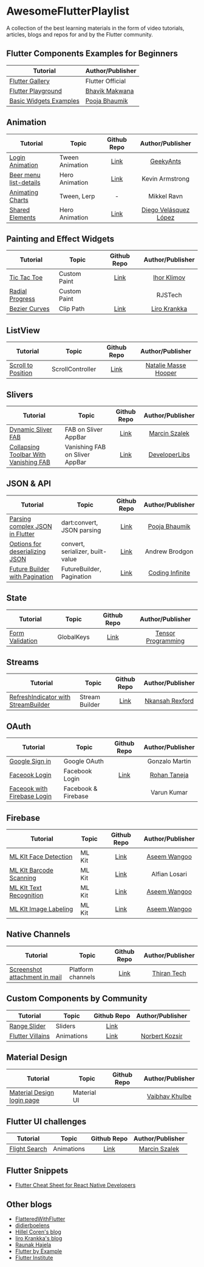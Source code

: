 # AwesomeFlutterPlaylist
A collection of the best learning materials in the form of video tutorials, articles, blogs and repos for and by the Flutter community. 

## Flutter Components Examples for Beginners
| Tutorial        | Author/Publisher  |
| ---------------------------------------------------------------------| ---------- |
| [Flutter Gallery](https://github.com/flutter/flutter/tree/master/examples/flutter_gallery)     |  Flutter Official |
| [Flutter Playground](https://github.com/ibhavikmakwana/FlutterPlayground)    | [Bhavik Makwana](https://github.com/ibhavikmakwana) |
| [Basic Widgets Examples](https://github.com/PoojaB26/FlutterBasicWidgets)    | [Pooja Bhaumik](https://github.com/PoojaB26) |


## Animation
| Tutorial        | Topic    |   Github Repo      | Author/Publisher  |
| ---------------------------------------------------------------------| ---------- |:-------------:| :-----:|
| [Login Animation](https://blog.geekyants.com/flutter-login-animation-ab3e6ed4bd19)     | Tween Animation    | [Link](https://github.com/GeekyAnts/flutter-login-home-animation) | [GeekyAnts](https://blog.geekyants.com/) |
| [Beer menu list-details](https://blog.usejournal.com/beer-menu-hero-animation-d1925bbd0ce2)      | Hero Animation      |  [Link](https://bitbucket.org/snippets/xsokev/GeLEqA/beer-menu-hero-animation) | Kevin Armstrong |
| [Animating Charts](https://medium.com/flutter-io/zero-to-one-with-flutter-43b13fd7b354)      | Tween, Lerp      | -  | Mikkel Ravn |
| [Shared Elements](https://medium.com/@diegoveloper/flutter-shared-element-transitions-hero-heroes-f1a083cb123a)      | Hero Animation      |  [Link](https://github.com/diegoveloper/flutter-samples) | [Diego Velásquez López](https://github.com/diegoveloper/) |


## Painting and Effect Widgets
| Tutorial        | Topic    |   Github Repo      | Author/Publisher  |
| ---------------------------------------------------------------------| ---------- |:-------------:| :-----:|
| [Tic Tac Toe](http://myhexaville.com/2018/04/30/flutter-canvas-animations/)     | Custom Paint    | [Link](https://github.com/IhorKlimov/Flutter-Tic-Tac-Toe) | [Ihor Klimov](https://github.com/IhorKlimov) |
| [Radial Progress](https://medium.com/@rjstech/flutter-custom-paint-tutorial-build-a-radial-progress-6f80483494df) | Custom Paint | | RJSTech |
| [Bezier Curves](https://iirokrankka.com/2017/09/04/clipping-widgets-with-bezier-curves-in-flutter/) | Clip Path | [Link](https://github.com/roughike/wavy-image-mask) | [Liro Krankka](https://github.com/roughike) |

## ListView
| Tutorial        | Topic    |   Github Repo      | Author/Publisher  |
| ---------------------------------------------------------------------| ---------- |:-------------:| :-----:|
| [Scroll to Position](http://cogitas.net/scroll-position-flutter-listview/)     | ScrollController    | [Link](https://gist.github.com/MarcinusX/e389a9df7e1082f98d1c8f9b6f66d0d0) | [Natalie Masse Hooper](https://github.com/MarcinusX) |


## Slivers
| Tutorial        | Topic    |   Github Repo      | Author/Publisher  |
| ---------------------------------------------------------------------| ---------- |:-------------:| :-----:|
| [Dynamic Sliver FAB](https://marcinszalek.pl/flutter/dynamic-sliver-floatingactionbutton/)     | FAB on Sliver AppBar    | [Link](https://gist.github.com/MarcinusX/e389a9df7e1082f98d1c8f9b6f66d0d0) | [Marcin Szalek](https://github.com/MarcinusX) |
| [Collapsing Toolbar With Vanishing FAB](https://www.developerlibs.com/2018/08/flutter-collapsing-toolbar-layout.html)     | Vanishing FAB on Sliver AppBar     | [Link]() | [DeveloperLibs](https://www.developerlibs.com) |


## JSON & API
| Tutorial        | Topic    |   Github Repo      | Author/Publisher  |
| ---------------------------------------------------------------------| ---------- |:-------------:| :-----:|
| [Parsing complex JSON in Flutter](https://medium.com/flutter-community/parsing-complex-json-in-flutter-747c46655f51)     | dart:convert, JSON parsing   | [Link](https://github.com/PoojaB26/ParsingJSON-Flutter) | [Pooja Bhaumik](https://github.com/PoojaB26/) |
| [Options for deserializing JSON](https://medium.com/flutter-io/some-options-for-deserializing-json-with-flutter-7481325a4450) |  convert, serializer, built-value | [Link]() | Andrew Brodgon |
| [Future Builder with Pagination](https://codinginfinite.com/flutter-future-builder-pagination/) |  FutureBuilder, Pagination | [Link](https://github.com/CodingInfinite/FutureBuilderWithPagination) | [Coding Infinite](https://github.com/CodingInfinite) |

## State
| Tutorial        | Topic    |   Github Repo      | Author/Publisher  |
| ---------------------------------------------------------------------| ---------- |:-------------:| :-----:|
| [Form Validation](https://www.youtube.com/watch?v=-Bh_U5u_1Lo)     | GlobalKeys    | [Link](https://github.com/tensor-programming/Flutter_Input/blob/master/lib/main.dart) | [Tensor Programming](https://github.com/tensor-programming) |


## Streams
| Tutorial        | Topic    |   Github Repo      | Author/Publisher  |
| ---------------------------------------------------------------------| ---------- |:-------------:| :-----:|
| [RefreshIndicator with StreamBuilder](https://blog.khophi.co/using-refreshindicator-with-flutter-streambuilder/)     | Stream Builder    | [Link](https://github.com/seanmavley/refreshindicator-with-streambuilder) | [Nkansah Rexford](https://github.com/seanmavley) |

## OAuth
| Tutorial        | Topic    |   Github Repo      | Author/Publisher  |
| ---------------------------------------------------------------------| ---------- |:-------------:| :-----:|
| [Google Sign in ](https://medium.com/flutterpub/flutter-auth-with-google-f3c3aa0d0ccc)     | Google OAuth    |   | Gonzalo Martin |
| [Faceook Login](https://medium.com/flutter-community/flutter-facebook-login-77fcd187242)     | Facebook Login  | [Link](https://github.com/rohan20/flutter-facebook-auth) | [Rohan Taneja](https://github.com/rohan20) |
| [Faceook with Firebase Login](https://medium.com/@varundroid/facebook-login-native-experience-flutter-and-firebase-tutorial-d16904719d8a)     | Facebook & Firebase  |  | Varun Kumar |

## Firebase
| Tutorial        | Topic    |   Github Repo      | Author/Publisher  |
| ---------------------------------------------------------------------| ---------- |:-------------:| :-----:|
| [ML KIt Face Detection](https://medium.com/flutterpub/ml-kit-and-face-detection-in-flutter-c7bca082fdda)     | ML Kit  | [Link](https://github.com/AseemWangoo/flutter_programs/blob/master/face_detect.dart) | [Aseem Wangoo](https://github.com/AseemWangoo) |
| [ML KIt Barcode Scanning](https://medium.com/@alfianlosari/flutter-text-barcode-scanner-app-with-firebase-ml-kit-103db6b6dad7)     | ML Kit  | [Link]() | Alfian Losari |
| [ML KIt Text Recognition](http://flatteredwithflutter.com/ml-kit-and-text-recognition-in-flutter/)     | ML Kit  | [Link](https://github.com/AseemWangoo/flutter_programs/blob/master/mlkit.dart) | [Aseem Wangoo](https://github.com/AseemWangoo) |
| [ML KIt Image Labeling](https://medium.com/@aseemwangoo/ml-kit-and-image-labeling-in-flutter-b1f87b58b6ad)     | ML Kit  | [Link](https://github.com/AseemWangoo/flutter_programs/blob/master/image_labelling.dart) | [Aseem Wangoo](https://github.com/AseemWangoo) |

## Native Channels
| Tutorial        | Topic    |   Github Repo      | Author/Publisher  |
| ---------------------------------------------------------------------| ---------- |:-------------:| :-----:|
| [Screenshot attachment in mail](https://medium.com/@info_67212/how-to-send-a-screenshot-attachment-in-mail-using-flutter-703a2bba882f)     | Platform channels     | [Link](https://github.com/ThiranTech/screenshot_flutter) | [Thiran Tech](https://github.com/ThiranTech) |


## Custom Components by Community
| Tutorial        | Topic    |   Github Repo      | Author/Publisher  |
| ---------------------------------------------------------------------| ---------- |:-------------:| :-----:|
| [Range Slider](https://www.didierboelens.com/2018/07/range-slider/)     | Sliders     | [Link](https://github.com/flutter/flutter/blob/master/packages/flutter/lib/src/material/slider.dart) |  |
| [Flutter Villains](https://medium.com/flutter-community/flutter-heroes-and-villains-bringing-balance-to-the-flutterverse-2e900222de41)     | Animations     | [Link](https://github.com/Norbert515/flutter_villains) | [Norbert Kozsir](https://github.com/Norbert515) |

## Material Design
| Tutorial        | Topic    |   Github Repo   | Author/Publisher  |
| ---------------------------------------------------------------------| ---------- |:-------------:| :-----:|
| [Material Design login page](https://codeburst.io/make-a-material-design-login-page-with-flutter-the-basics-99d3acd80b18) | Material UI     |  | [Vaibhav Khulbe](https://github.com/Kvaibhav01) | 

## Flutter UI challenges
| Tutorial        | Topic    |   Github Repo      | Author/Publisher  |
| ---------------------------------------------------------------------| ---------- |:-------------:| :-----:|
| [Flight Search](https://marcinszalek.pl/flutter/ui-challenge-flight-search/)     | Animations     | [Link](https://github.com/MarcinusX/flutter_ui_challenge_flight_search) | [Marcin Szalek](https://github.com/MarcinusX) |

## Flutter Snippets
* [Flutter Cheat Sheet for React Native Developers](https://howtodothisinflutter.com/)

## Other blogs
* [FlatteredWithFlutter](http://flatteredwithflutter.com/)
* [didierboelens](https://www.didierboelens.com/)
* [Hillel Coren's blog](https://hillelcoren.com/)
* [Iiro Krankka's blog](https://iirokrankka.com/)
* [Raunak Hajela](https://kodestat.gitbook.io/flutter/)
* [Flutter by Example](https://flutterbyexample.com/)
* [Flutter Institute](https://flutter.institute/)
